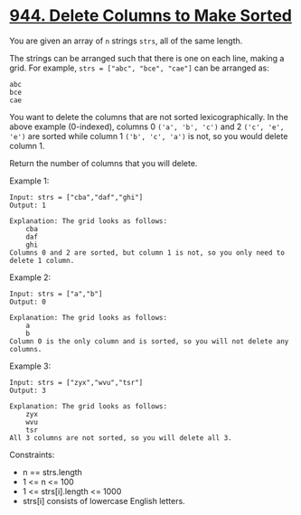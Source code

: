 # [944. Delete Columns to Make Sorted](https://leetcode.com/problems/delete-columns-to-make-sorted/description/)

You are given an array of `n` strings `strs`, all of the same length.

The strings can be arranged such that there is one on each line, making a grid. For example, `strs = ["abc", "bce", "cae"]` can be arranged as:

```
abc
bce
cae
```
You want to delete the columns that are not sorted lexicographically. In the above example (0-indexed), columns 0 `('a', 'b', 'c')` and 2 `('c', 'e', 'e')` are sorted while column 1 `('b', 'c', 'a')` is not, so you would delete column 1.

Return the number of columns that you will delete.

 

Example 1:

    Input: strs = ["cba","daf","ghi"]
    Output: 1

    Explanation: The grid looks as follows:
        cba
        daf
        ghi
    Columns 0 and 2 are sorted, but column 1 is not, so you only need to delete 1 column.

Example 2:

    Input: strs = ["a","b"]
    Output: 0

    Explanation: The grid looks as follows:
        a
        b
    Column 0 is the only column and is sorted, so you will not delete any columns.

Example 3:

    Input: strs = ["zyx","wvu","tsr"]
    Output: 3

    Explanation: The grid looks as follows:
        zyx
        wvu
        tsr
    All 3 columns are not sorted, so you will delete all 3.
 

Constraints:

* n == strs.length
* 1 <= n <= 100
* 1 <= strs[i].length <= 1000
* strs[i] consists of lowercase English letters.